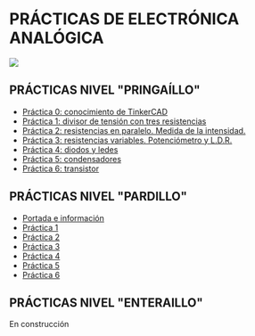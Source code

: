 # **PRÁCTICAS DE ELECTRÓNICA ANALÓGICA**

![](https://image.slidesharecdn.com/prcticasdeelectrnicaanalgicai-120218205100-phpapp01/95/prcticas-de-electrnica-analgica-i-4-638.jpg?cb=1422655450)

## PRÁCTICAS NIVEL "PRINGAÍLLO"
- [Práctica 0: conocimiento de TinkerCAD](https://docs.google.com/document/d/1zajJetkt1CjsBPwksIOLtnhY-PrKZnatQ9cedhQLzto/edit?usp=sharing)
- [Práctica 1: divisor de tensión con tres resistencias](https://docs.google.com/document/d/1U2kBhpQIlo9Lpx5FsgVHdLi3QTDTvbw5qxUQg5J7M1w/edit?usp=sharing)
- [Práctica 2: resistencias en paralelo. Medida de la intensidad.](https://docs.google.com/document/d/1-dJooQ4PfcR4-D3UkWQZKMxlN9W6Bkuv0Qmhh21qwC4/edit?usp=sharing)
- [Práctica 3: resistencias variables. Potenciómetro y L.D.R.](https://docs.google.com/document/d/1UFEEPT9ahq6zlC-2hjRv2_8V8v2_X6CpX4AcGuXM9VQ/edit?usp=sharing)
- [Práctica 4: diodos y ledes](https://docs.google.com/document/d/1x3tvKWLAE8jeiYxef05CTEv-AUqw8lni6LNc5nh4hyA/edit?usp=sharing)
- [Práctica 5: condensadores](https://docs.google.com/document/d/1CLMezonwaFJl1TBCmlDPbU9Fkmus7wJY32VDKKFtnVY/edit?usp=sharing)
- [Práctica 6: transistor](https://docs.google.com/document/d/1R5VbzycoxOSWlX0IYnHXBABvlCYU_RG7YH-sxdNCIUY/edit?usp=sharing)

## PRÁCTICAS NIVEL "PARDILLO"

- [Portada e información](P0.pdf)
- [Práctica 1](P1.pdf)
- [Práctica 2](P2.pdf)
- [Práctica 3](P3.pdf)
- [Práctica 4](P4.pdf)
- [Práctica 5](P5.pdf)
- [Práctica 6](P6.pdf)


## PRÁCTICAS NIVEL "ENTERAILLO"

En construcción
